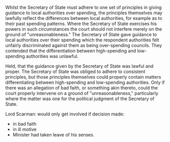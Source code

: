 Whilst the Secretary of State must adhere to one set of principles in giving guidance to local authorities over spending, the principles themselves may lawfully reflect the differences between local authorities, for example as to their past spending patterns. Where the Secretary of State exercises his powers in such circumstances the court should not interfere merely on the ground of "unreasonableness." The Secretary of State gave guidance to local authorities over their spending which the respondent authorities felt unfairly discriminated against them as being over-spending councils. They contended that the differentiation between high-spending and low-spending authorities was unlawful.

Held, that the guidance given by the Secretary of State was lawful and proper. The Secretary of State was obliged to adhere to consistent principles, but those principles themselves could properly contain matters differentiating between high-spending and low-spending authorities. Only if there was an allegation of bad faith, or something akin thereto, could the court properly intervene on a ground of "unreasonableness," particularly where the matter was one for the political judgment of the Secretary of State.

Lord Scarman: would only get involved if decision made:
- in bad faith
- in ill motive
- Minister had taken leave of his senses. 